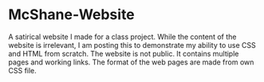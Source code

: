 # McShane-Website
A satirical website I made for a class project. While the content of the website is irrelevant, I am posting this to demonstrate my ability to use CSS and HTML from scratch.
The website is not public. It contains multiple pages and working links. The format of the web pages are made from own CSS file.
